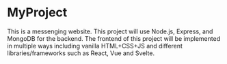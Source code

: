 # MyProject
This is a messenging website. This project will use Node.js, Express, and MongoDB for the backend. The frontend of this project will be implemented in multiple ways including vanilla HTML+CSS+JS and different libraries/frameworks such as React, Vue and Svelte.
